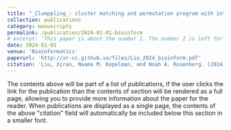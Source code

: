 ```yaml
---
title: "_Clumppling_: cluster matching and permutation program with integer linear programming"
collection: publications
category: manuscripts
permalink: /publication/2024-01-01-bioinform
# excerpt: 'This paper is about the number 1. The number 2 is left for future work.'
date: 2024-01-01
venue: 'Bioinformatics'
paperurl: 'http://xr-cc.github.io/files/Liu_2024_bioinform.pdf'
citation: 'Liu, Xiran, Naama M. Kopelman, and Noah A. Rosenberg. (2024). &quot;Clumppling: cluster matching and permutation program with integer linear programming.&quot; <i>Bioinformatics</i>. 40.1. https://doi.org/10.1093/bioinformatics/btad751'
---
```


The contents above will be part of a list of publications, if the user clicks the link for the publication than the contents of section will be rendered as a full page, allowing you to provide more information about the paper for the reader. When publications are displayed as a single page, the contents of the above "citation" field will automatically be included below this section in a smaller font.
